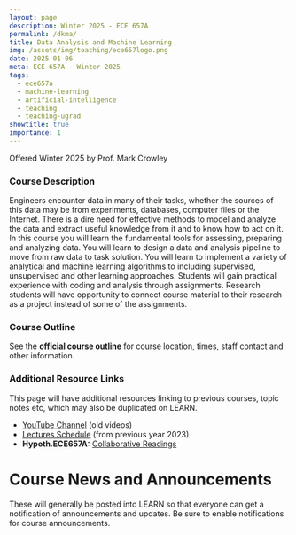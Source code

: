 ```yaml
---
layout: page
description: Winter 2025 - ECE 657A
permalink: /dkma/
title: Data Analysis and Machine Learning
img: /assets/img/teaching/ece657logo.png
date: 2025-01-06
meta: ECE 657A - Winter 2025
tags:
  - ece657a
  - machine-learning
  - artificial-intelligence
  - teaching
  - teaching-ugrad
showtitle: true
importance: 1 
---
```



Offered Winter 2025 by Prof. Mark Crowley

### Course Description

Engineers encounter data in many of their tasks, whether the sources of this data may be from experiments, databases, computer files or the Internet.  There is a dire need for effective methods to model and analyze the data and extract useful knowledge from it and to know how to act on it. In this course you will learn the fundamental tools for assessing, preparing and analyzing data. You will learn to design a data and analysis pipeline to move from raw data to task solution. You will learn to implement a variety of analytical and machine learning algorithms to including supervised, unsupervised and other learning approaches. Students will gain practical experience with coding and analysis through assignments. Research students will have opportunity to connect course material to their research as a project instead of some of the assignments. 



### Course Outline

See the [**official course outline**](https://outline.uwaterloo.ca) for course location, times, staff contact and other information.


### Additional Resource Links

This page will have additional resources linking to previous courses, topic notes etc, which may also be duplicated on LEARN.

- [YouTube Channel](https://www.youtube.com/channel/UC7vU2kP8oNwvr0GuAqoxYGA) (old videos)
- [Lectures Schedule](https://compthinking.github.io/DKMA/lectures/) (from previous year 2023)
- **Hypoth.ECE657A:** [Collaborative Readings](https://hypothes.is/groups/xrxZM1b3/ece657a)

# Course News and Announcements
These will generally be posted into LEARN so that everyone can get a notification of announcements and updates. Be sure to enable notifications for course announcements.

